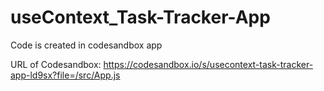 # useContext_Task-Tracker-App

Code is created in codesandbox app

URL of Codesandbox: https://codesandbox.io/s/usecontext-task-tracker-app-ld9sx?file=/src/App.js
 
